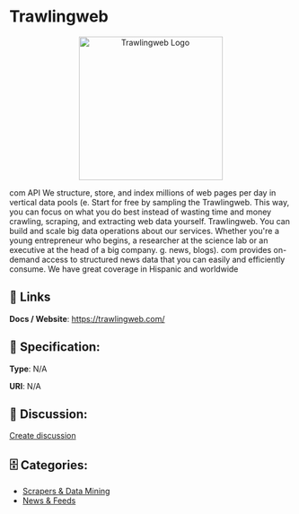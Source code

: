 # Trawlingweb
<p align="center">
    <img width="256" src="https://raw.githubusercontent.com/apis-list/apis-list/main/apis/trawlingweb/logo_256x256.png" alt="Trawlingweb Logo"/>
</p>

com API We structure, store, and index millions of web pages per day in vertical data pools (e.  Start for free by sampling the Trawlingweb. This way, you can focus on what you do best instead of wasting time and money crawling, scraping, and extracting web data yourself. Trawlingweb.  You can build and scale big data operations about our services. Whether you're a young entrepreneur who begins, a researcher at the science lab or an executive at the head of a big company. g.  news, blogs). com provides on-demand access to structured news data that you can easily and efficiently consume.  We have great coverage in Hispanic and worldwide

##  🔗 Links
**Docs / Website**: https://trawlingweb.com/

## 🧬 Specification:
**Type**: N/A

**URI**: N/A

## 💬 Discussion:
[Create discussion](https://github.com/apis-list/apis-list/discussions/new)

## 🗄️ Categories:
- [Scrapers & Data Mining](https://github.com/apis-list/apis-list#scrapers--data-mining)
- [News & Feeds](https://github.com/apis-list/apis-list#news--feeds)




